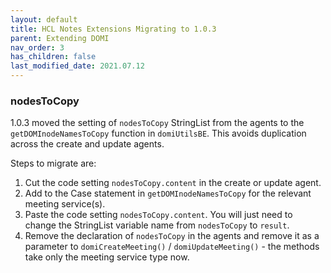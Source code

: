 ```yaml
---
layout: default
title: HCL Notes Extensions Migrating to 1.0.3
parent: Extending DOMI
nav_order: 3
has_children: false
last_modified_date: 2021.07.12
---
```


### nodesToCopy

1.0.3 moved the setting of `nodesToCopy` StringList from the agents to the `getDOMInodeNamesToCopy` function in `domiUtilsBE`. This avoids duplication across the create and update agents.

Steps to migrate are:
1. Cut the code setting `nodesToCopy.content` in the create or update agent.
2. Add to the Case statement in `getDOMInodeNamesToCopy` for the relevant meeting service(s).
3. Paste the code setting `nodesToCopy.content`. You will just need to change the StringList variable name from `nodesToCopy` to `result`.
4. Remove the declaration of `nodesToCopy` in the agents and remove it as a parameter to `domiCreateMeeting()` / `domiUpdateMeeting()` - the methods take only the meeting service type now.